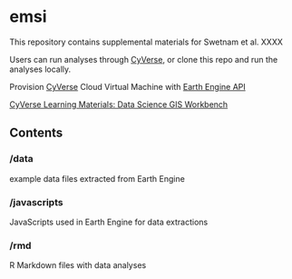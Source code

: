 # emsi

This repository contains supplemental materials for Swetnam et al. XXXX

Users can run analyses through [CyVerse](https://cyverse.org), or clone this repo and run the analyses locally. 

Provision [CyVerse](https://cyverse.org) Cloud Virtual Machine with [Earth Engine API](atmo.md)

[CyVerse Learning Materials: Data Science GIS Workbench](https://cyverse-neon-data-institute-2018.readthedocs-hosted.com/en/latest/)

## Contents

### /data

example data files extracted from Earth Engine

### /javascripts

JavaScripts used in Earth Engine for data extractions

### /rmd

R Markdown files with data analyses

